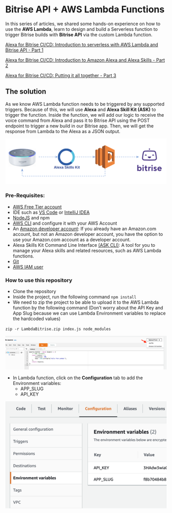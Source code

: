 # Bitrise API + AWS Lambda Functions

In this series of articles, we shared some hands-on experience on how to use the **AWS Lambda**, learn to design and build a Serverless function to trigger Bitrise builds with **Bitrise API** via the custom Lambda function.

[Alexa for Bitrise CI/CD: Introduction to serverless with AWS Lambda and Bitrise API - Part 1](https://blog.bitrise.io/post/alexa-for-bitrise-ci-cd-introduction-to-serverless-with-aws-lambda-and-bitrise-api-part-1)


[Alexa for Bitrise CI/CD: Introduction to Amazon Alexa and Alexa Skills - Part 2](https://blog.bitrise.io/post/alexa-for-bitrise-ci-cd-introduction-to-amazon-alexa-and-alexa-skills-part-2)


[Alexa for Bitrise CI/CD: Putting it all together - Part 3](https://blog.bitrise.io/post/alexa-for-bitrise-ci-cd-part-3)

## The solution
As we know AWS Lambda function needs to be triggered by any supported triggers. Because of this, we will use **Alexa** and **Alexa Skill Kit (ASK)** to trigger the function. Inside the function, we will add our logic to receive the voice command from Alexa and pass it to Bitrise API using the POST endpoint to trigger a new build in our Bitrise app. Then, we will get the response from Lambda to the Alexa as a JSON output. 

![design](/images/design.png)

### Pre-Requisites: 

- [AWS Free Tier account](https://portal.aws.amazon.com/billing/signup)
- IDE such as [VS Code](https://code.visualstudio.com/download) or [IntelliJ IDEA](https://www.jetbrains.com/idea/)
- [NodeJS](https://nodejs.org/en/) and npm
- [AWS CLI](https://docs.aws.amazon.com/cli/latest/userguide/getting-started-install.html) and configure it with your AWS Account
- An [Amazon developer account](http://developer.amazon.com/): If you already have an Amazon.com account, but not an Amazon developer account, you have the option to use your Amazon.com account as a developer account.
- Alexa Skills Kit Command Line Interface [(ASK CLI)](https://developer.amazon.com/en-US/docs/alexa/smapi/quick-start-alexa-skills-kit-command-line-interface.html): A tool for you to manage your Alexa skills and related resources, such as AWS Lambda functions.
- [Git](https://git-scm.com/)
- [AWS IAM user](https://console.aws.amazon.com/iam/)
 
### How to use this repository
- Clone the repository
- Inside the project, run the following command `npm install`
- We need to zip the project to be able to upload it to the AWS Lambda function by the following command (Don’t worry about the API Key and App Slug because we can use Lambda Environment variables to replace the hardcoded values) 

`zip -r LambdaBitrise.zip index.js node_modules` 

![upload](/images/upload.png)

- In Lambda function, click on the **Configuration** tab to add the Environment variables: 
  - APP_SLUG
  - API_KEY

![upload](/images/config.png)